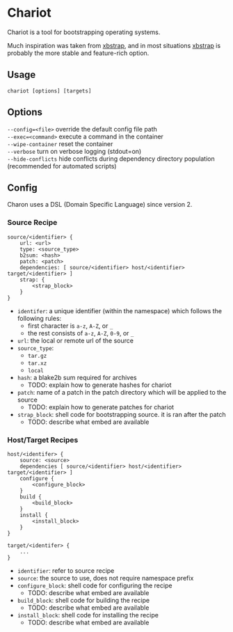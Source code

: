 # Chariot
Chariot is a tool for bootstrapping operating systems.  
  
Much inspiration was taken from [xbstrap](https://github.com/managarm/xbstrap), and in most situations [xbstrap](https://github.com/managarm/xbstrap) is probably the more stable and feature-rich option.

## Usage
`chariot [options] [targets]`

## Options
`--config=<file>` override the default config file path  
`--exec=<command>` execute a command in the container  
`--wipe-container` reset the container  
`--verbose` turn on verbose logging (stdout=on)  
`--hide-conflicts` hide conflicts during dependency directory population (recommended for automated scripts)  

## Config
Charon uses a DSL (Domain Specific Language) since version 2.


### Source Recipe
```
source/<identifier> {
    url: <url>
    type: <source_type>
    b2sum: <hash>
    patch: <patch>
    dependencies: [ source/<identifier> host/<identifier> target/<identifier> ]
    strap: {
        <strap_block>
    }
}
```

- `identifer`: a unique identifier (within the namespace) which follows the following rules:
    - first character is `a-z`, `A-Z`, or `_`
    - the rest consists of `a-z`, `A-Z`, `0-9`, or `_`
- `url`: the local or remote url of the source
- `source_type`:
    - `tar.gz`
    - `tar.xz`
    - `local`
- `hash`: a blake2b sum required for archives
    - TODO: explain how to generate hashes for chariot
- `patch`: name of a patch in the patch directory which will be applied to the source
    - TODO: explain how to generate patches for chariot
- `strap_block`: shell code for bootstrapping source. it is ran after the patch
    - TODO: describe what embed are available

### Host/Target Recipes
```
host/<identifer> {
    source: <source>
    dependencies [ source/<identifier> host/<identifier> target/<identifier> ]
    configure {
        <configure_block>
    }
    build {
        <build_block>
    }
    install {
        <install_block>
    }
}

target/<identifer> {
    ...
}
```
- `identifier`: refer to source recipe
- `source`: the source to use, does not require namespace prefix
- `configure_block`: shell code for configuring the recipe
    - TODO: describe what embed are available
- `build_block`: shell code for building the recipe
    - TODO: describe what embed are available
- `install_block`: shell code for installing the recipe
    - TODO: describe what embed are available